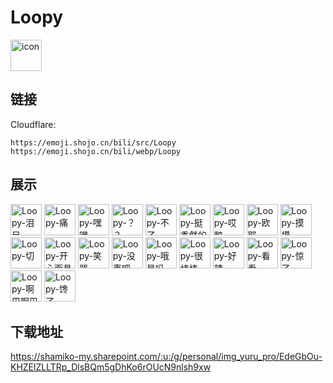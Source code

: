 # Loopy
<img src="https://emoji.shojo.cn/bili/src/Loopy/icon.png" width="50" height="50" alt="icon">

## 链接
Cloudflare:
```
https://emoji.shojo.cn/bili/src/Loopy
https://emoji.shojo.cn/bili/webp/Loopy
```
## 展示
<img src="https://emoji.shojo.cn/bili/src/Loopy/Loopy-泪目.png" width="50" height="50" alt="Loopy-泪目">
<img src="https://emoji.shojo.cn/bili/src/Loopy/Loopy-痛.png" width="50" height="50" alt="Loopy-痛">
<img src="https://emoji.shojo.cn/bili/src/Loopy/Loopy-嘿嘿.png" width="50" height="50" alt="Loopy-嘿嘿">
<img src="https://emoji.shojo.cn/bili/src/Loopy/Loopy-？？.png" width="50" height="50" alt="Loopy-？？">
<img src="https://emoji.shojo.cn/bili/src/Loopy/Loopy-不了.png" width="50" height="50" alt="Loopy-不了">
<img src="https://emoji.shojo.cn/bili/src/Loopy/Loopy-挺秃然的.png" width="50" height="50" alt="Loopy-挺秃然的">
<img src="https://emoji.shojo.cn/bili/src/Loopy/Loopy-哎鸭.png" width="50" height="50" alt="Loopy-哎鸭">
<img src="https://emoji.shojo.cn/bili/src/Loopy/Loopy-欧耶.png" width="50" height="50" alt="Loopy-欧耶">
<img src="https://emoji.shojo.cn/bili/src/Loopy/Loopy-摸摸.png" width="50" height="50" alt="Loopy-摸摸">
<img src="https://emoji.shojo.cn/bili/src/Loopy/Loopy-切.png" width="50" height="50" alt="Loopy-切">
<img src="https://emoji.shojo.cn/bili/src/Loopy/Loopy-开心面具.png" width="50" height="50" alt="Loopy-开心面具">
<img src="https://emoji.shojo.cn/bili/src/Loopy/Loopy-笑哭.png" width="50" height="50" alt="Loopy-笑哭">
<img src="https://emoji.shojo.cn/bili/src/Loopy/Loopy-没事吧.png" width="50" height="50" alt="Loopy-没事吧">
<img src="https://emoji.shojo.cn/bili/src/Loopy/Loopy-哦是吗.png" width="50" height="50" alt="Loopy-哦是吗">
<img src="https://emoji.shojo.cn/bili/src/Loopy/Loopy-很棒棒.png" width="50" height="50" alt="Loopy-很棒棒">
<img src="https://emoji.shojo.cn/bili/src/Loopy/Loopy-好辣.png" width="50" height="50" alt="Loopy-好辣">
<img src="https://emoji.shojo.cn/bili/src/Loopy/Loopy-看看.png" width="50" height="50" alt="Loopy-看看">
<img src="https://emoji.shojo.cn/bili/src/Loopy/Loopy-惊了.png" width="50" height="50" alt="Loopy-惊了">
<img src="https://emoji.shojo.cn/bili/src/Loopy/Loopy-啊巴啊巴.png" width="50" height="50" alt="Loopy-啊巴啊巴">
<img src="https://emoji.shojo.cn/bili/src/Loopy/Loopy-馋了.png" width="50" height="50" alt="Loopy-馋了">

## 下载地址

https://shamiko-my.sharepoint.com/:u:/g/personal/img_yuru_pro/EdeGbOu-KHZElZLLTRp_DlsBQm5gDhKo6rOUcN9nlsh9xw